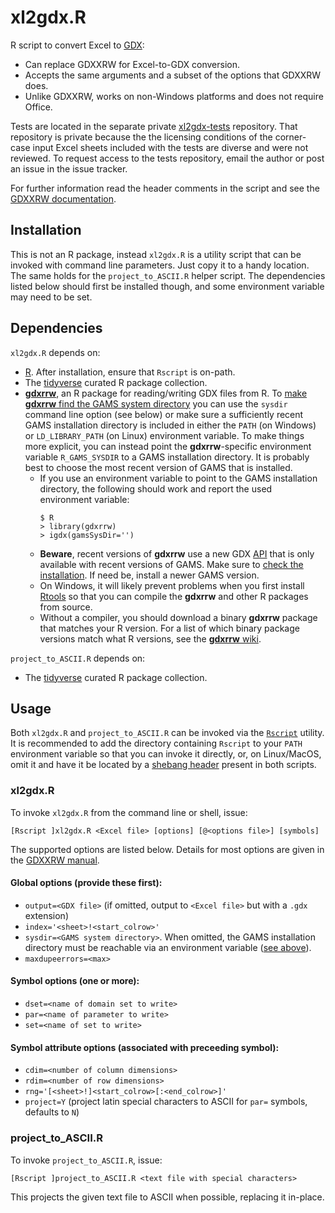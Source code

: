 # xl2gdx.R

R script to convert Excel to [GDX](https://www.gams.com/latest/docs/UG_GDX.html):
- Can replace GDXXRW for Excel-to-GDX conversion.
- Accepts the same arguments and a subset of the options that GDXXRW does.
- Unlike GDXXRW, works on non-Windows platforms and does not require Office.

Tests are located in the separate private [xl2gdx-tests](https://github.com/iiasa/xl2gdx-tests)
repository. That repository is private because the the licensing conditions of the
corner-case input Excel sheets included with the tests are diverse and were not reviewed.
To request access to the tests repository, email the author or post an issue
in the issue tracker.

For further information read the header comments in the script and see
the [GDXXRW documentation](https://www.gams.com/latest/docs/T_GDXXRW.html).

## Installation

This is not an R package, instead `xl2gdx.R` is a utility script that can be invoked with
command line parameters. Just copy it to a handy location. The same holds for the
`project_to_ASCII.R` helper script. The dependencies listed below should first
be installed though, and some environment variable may need to be set.

## Dependencies

`xl2gdx.R` depends on:
- [R](https://www.r-project.org). After installation, ensure that `Rscript` is on-path.
- The [tidyverse](https://www.tidyverse.org/) curated R package collection.
- [**gdxrrw**](https://github.com/GAMS-dev/gdxrrw), an R package for
  reading/writing GDX files from R. To
  [make **gdxrrw** find the GAMS system directory](https://github.com/GAMS-dev/gdxrrw#checking-if-gdxrrw-is-installed-correctly)
  you can use the `sysdir` command line option (see below) or make sure a
  sufficiently recent GAMS installation directory is included in either the `PATH` (on Windows)
  or `LD_LIBRARY_PATH` (on Linux) environment variable. To make things more explicit, you can
  instead point the **gdxrrw**-specific environment variable `R_GAMS_SYSDIR` to a GAMS installation
  directory. It is probably best to choose the most recent version of GAMS that is installed.
  * If you use an environment variable to point to the GAMS installation directory, the following
    should work and report the used environment variable:
    ```
    $ R
    > library(gdxrrw)
    > igdx(gamsSysDir='')
    ```
  * **Beware**, recent versions of **gdxrrw** use a new GDX [API](https://en.wikipedia.org/wiki/API)
    that is only available with recent versions of GAMS. Make sure to
    [check the installation](https://github.com/GAMS-dev/gdxrrw#checking-if-gdxrrw-is-installed-correctly).
    If need be, install a newer GAMS version.
  * On Windows, it will likely prevent problems when you first install
    [Rtools](https://cran.r-project.org/bin/windows/Rtools/)
    so that you can compile the **gdxrrw** and other R packages from source.
  * Without a compiler, you should download a binary **gdxrrw** package
    that matches your R version. For a list of which binary package versions
    match what R versions, see the [**gdxrrw** wiki](https://github.com/GAMS-dev/gdxrrw/wiki).

`project_to_ASCII.R` depends on:
- The [tidyverse](https://www.tidyverse.org/) curated R package collection.

## Usage

Both `xl2gdx.R` and `project_to_ASCII.R` can be invoked via the [`Rscript`](https://stat.ethz.ch/R-manual/R-devel/library/utils/html/Rscript.html) utility. It is recommended to add the directory containing `Rscript` to your `PATH` environment variable so that you can invoke it directly, or, on Linux/MacOS, omit it and have it be located by a [shebang header](https://en.wikipedia.org/wiki/Shebang_(Unix)) present in both scripts.

### xl2gdx.R

To invoke `xl2gdx.R` from the command line or shell, issue:

`[Rscript ]xl2gdx.R <Excel file> [options] [@<options file>] [symbols]`

The supported options are listed below. Details for most options are given in the [GDXXRW manual](https://www.gams.com/latest/docs/T_GDXXRW.html).

#### Global options (provide these first):

- `output=<GDX file>` (if omitted, output to `<Excel file>` but with a `.gdx` extension)
- `index='<sheet>!<start_colrow>'`
- `sysdir=<GAMS system directory>`. When omitted, the GAMS installation directory must
  be reachable via an environment variable ([see above](#dependencies)).
- `maxdupeerrors=<max>`

#### Symbol options (one or more):

- `dset=<name of domain set to write>`
- `par=<name of parameter to write>`
- `set=<name of set to write>`

#### Symbol attribute options (associated with preceeding symbol):

- `cdim=<number of column dimensions>`
- `rdim=<number of row dimensions>`
- `rng='[<sheet>!]<start_colrow>[:<end_colrow>]'`
- `project=Y` (project latin special characters to ASCII for `par=` symbols, defaults to `N`)

### project_to_ASCII.R
  
To invoke `project_to_ASCII.R`, issue:

`[Rscript ]project_to_ASCII.R <text file with special characters>`

This projects the given text file to ASCII when possible, replacing it in-place.
